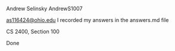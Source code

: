Andrew Selinsky
AndrewS1007

as116424@ohio.edu
I recorded my answers in the answers.md file

CS 2400, Section 100

Done
